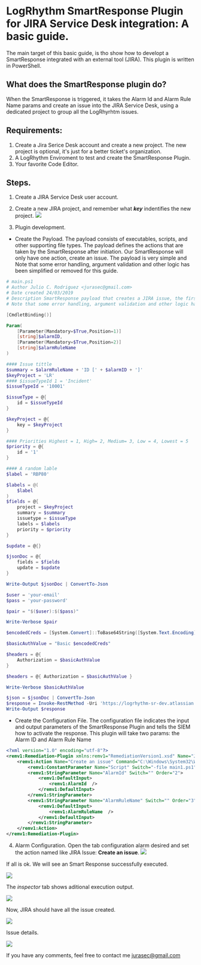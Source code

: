 # LogRhythm SmartResponse Plugin for JIRA Service Desk integration: A basic guide.

The main target of this basic guide, is tho show how to developt a SmartResponse integrated with an external tool (JIRA).  This plugin is written in PowerShell.

## What does the SmartResponse plugin do?

When the SmartResponse is triggered, it takes the Alarm Id and Alarm Rule Name params and create an issue into the JIRA Service Desk, using a dedicated project to group all the LogRhyrhtm issues.

## Requirements:

1. Create a Jira Serice Desk account and create a new project. The new project is optional, it's just for a better ticket's organization.
2. A LogRhythm Enviroment to test and create the SmartResponse Plugin.
3. Your favorite Code Editor. 

## Steps.

1. Create a JIRA Service Desk user account.
2. Create a new JIRA project, and remember what **_key_** indentifies the new project.
![](/JIRAServiceDesk/images/JiraProjects.PNG)

3. Plugin development.
   
  * Create the Payload. The payload consists of executables, scripts, and other supporting file types. The payload defines the actions that are taken by the SmartResponse after initiation. Our SmartResponse will only have one action, create an issue. The payload is very simple and Note that some error handling, argument validation and other logic has been simplified or removed for this guide.

```powershell
# main.ps1
# Author Julio C. Rodriguez <jurasec@gmail.com>
# Date created 24/03/2019
# Description SmartResponse payload that creates a JIRA issue, the first param must be the AlarmID
# Note that some error handling, argument validation and other logic has been simplified or removed for this guide

[CmdletBinding()]

Param(
    [Parameter(Mandatory=$True,Position=1)]
    [string]$alarmID,
    [Parameter(Mandatory=$True,Position=2)]
    [string]$alarmRuleName
)

#### Issue tittle
$summary = $alarmRuleName + 'ID [' + $alarmID + ']'
$keyProject = 'LR'
#### $issueTypeId 1 = 'Incident'
$issueTypeId = '10001'

$issueType = @{
    id = $issueTypeId
}

$keyProject = @{
    key = $keyProject
}

#### Priorities Highest = 1, High= 2, Medium= 3, Low = 4, Lowest = 5
$priority = @{
    id = '1'
}

#### A random lable
$label = 'RBP80'

$labels = @(
    $label
)
$fields = @{
    project = $keyProject
    summary = $summary    
    issuetype = $issueType
    labels = $labels
    priority = $priority
}

$update = @{}

$jsonDoc = @{
    fields = $fields
    update = $update    
}

Write-Output $jsonDoc | ConvertTo-Json

$user = 'your-email'
$pass = 'your-password'

$pair = "$($user):$($pass)"

Write-Verbose $pair

$encodedCreds = [System.Convert]::ToBase64String([System.Text.Encoding]::ASCII.GetBytes($pair))

$basicAuthValue = "Basic $encodedCreds"

$headers = @{
    Authorization = $basicAuthValue
}

$headers = @{ Authorization = $basicAuthValue }

Write-Verbose $basicAuthValue

$json = $jsonDoc | ConvertTo-Json
$response = Invoke-RestMethod -Uri 'https://logrhythm-sr-dev.atlassian.net/rest/api/3/issue' -Method 'POST' -Body $json -ContentType 'application/json' -Headers $headers
Write-Output $response

```
  * Create the Configuration File. The configuration file indicates the input and output parameters of the SmartResponse Plugin and tells the SIEM how to activate the response. This plugin will take two params: the Alarm ID and Alarm Rule Name
```xml  
<?xml version="1.0" encoding="utf-8"?>
<remv1:Remediation-Plugin xmlns:remv1="RemediationVersion1.xsd" Name="JIRA Issues" Guid="00000000-0000-0000-0000-100000000000" Version="1" IsLogRhythmPlugin="false">
    <remv1:Action Name="Create an issue" Command="C:\Windows\System32\WindowsPowerShell\v1.0\powershell.exe">
        <remv1:ConstantParameter Name="Script" Switch="-file main1.ps1" Order="1" />
        <remv1:StringParameter Name="AlarmId" Switch="" Order="2"> 
            <remv1:DefaultInput>
                <remv1:AlarmId  />
            </remv1:DefaultInput>
        </remv1:StringParameter>
        <remv1:StringParameter Name="AlarmRuleName" Switch="" Order="3"> 
            <remv1:DefaultInput>
                <remv1:AlarmRuleName  />
            </remv1:DefaultInput>
        </remv1:StringParameter>
    </remv1:Action>
</remv1:Remediation-Plugin>
```

4. Alarm Configuration. Open the tab configuration alarm desired and set the action named like JIRA Issue: **Create an issue**.
![](/JIRAServiceDesk/images/AlarmConf.PNG)

If all is ok. We will see an Smart Response successfully executed.

![](/JIRAServiceDesk/images/alarm.PNG)

The _inspector_ tab shows aditional execution output.

![](/JIRAServiceDesk/images/SmartResponseActions.PNG)

Now, JIRA should have all the issue created.

![](/JIRAServiceDesk/images/JiraIssues.PNG)

Issue details.

![](/JIRAServiceDesk/images/JIRAIssueDetails.PNG)

If you have any comments, feel free to contact me <jurasec@gmail.com>
